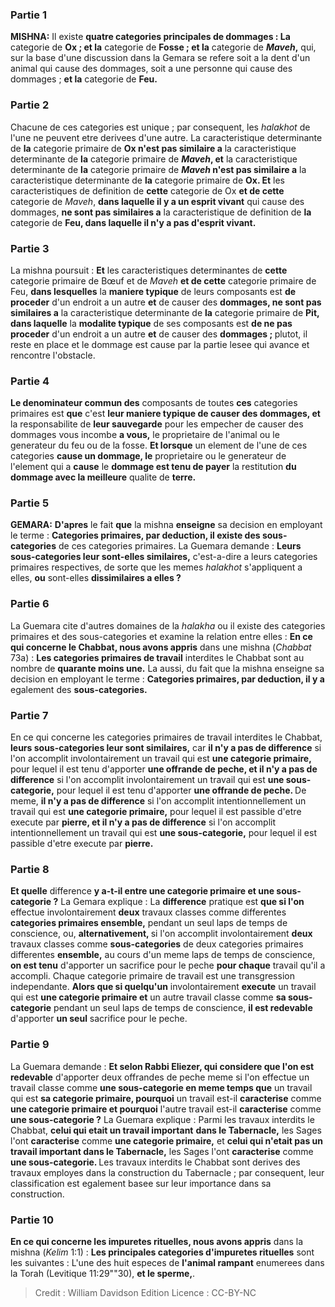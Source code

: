 
### Partie 1
<strong>MISHNA:</strong> Il existe <b>quatre categories principales de dommages : La</b> categorie de <b>Ox ; et la</b> categorie de <b>Fosse ; et la</b> categorie de <b><i>Maveh</i>,</b> qui, sur la base d'une discussion dans la Gemara se refere soit a la dent d'un animal qui cause des dommages, soit a une personne qui cause des dommages ; <b>et la</b> categorie de <b>Feu.</b>

### Partie 2
Chacune de ces categories est unique ; par consequent, les <i>halakhot</i> de l'une ne peuvent etre derivees d'une autre. La caracteristique determinante de <b>la</b> categorie primaire de <b>Ox n'est pas similaire a</b> la caracteristique determinante de <b>la</b> categorie primaire de <b><i>Maveh</i>, et</b> la caracteristique determinante de <b>la</b> categorie primaire de <b><i>Maveh</i> n'est pas similaire a</b> la caracteristique determinante de <b>la</b> categorie primaire de <b>Ox. Et</b> les caracteristiques de definition de <b>cette</b> categorie de Ox <b>et de cette</b> categorie de <i>Maveh</i>, <b>dans laquelle il y a un esprit vivant</b> qui cause des dommages, <b>ne sont pas similaires a</b> la caracteristique de definition de <b>la</b> categorie de <b>Feu, dans laquelle il n'y a pas d'esprit vivant.</b>

### Partie 3
La mishna poursuit : <b>Et</b> les caracteristiques determinantes de <b>cette</b> categorie primaire de Bœuf et de <i>Maveh</i> <b>et de cette</b> categorie primaire de Feu, <b>dans lesquelles</b> la <b>maniere typique</b> de leurs composants est <b>de proceder</b> d'un endroit a un autre <b>et</b> de causer des <b>dommages, ne sont pas similaires a</b> la caracteristique determinante de <b>la</b> categorie primaire de <b>Pit, dans laquelle</b> la <b>modalite typique</b> de ses composants est <b>de ne pas proceder</b> d'un endroit a un autre <b>et</b> de causer des <b>dommages ; </b> plutot, il reste en place et le dommage est cause par la partie lesee qui avance et rencontre l'obstacle.

### Partie 4
<b>Le denominateur commun des</b> composants de toutes <b>ces</b> categories primaires est <b>que</b> c'est <b>leur maniere typique de causer des dommages, et</b> la responsabilite de <b>leur sauvegarde</b> pour les empecher de causer des dommages vous incombe <b>a vous,</b> le proprietaire de l'animal ou le generateur du feu ou de la fosse. <b>Et lorsque</b> un element de l'une de ces categories <b>cause un dommage, le</b> proprietaire ou le generateur de l'element qui a <b>cause</b> le <b>dommage est tenu de payer</b> la restitution <b>du dommage avec la meilleure</b> qualite de <b>terre.</b>

### Partie 5
<strong>GEMARA:</strong> <b>D'apres</b> le fait <b>que</b> la mishna <b>enseigne</b> sa decision en employant le terme : <b>Categories primaires, par deduction, il existe des sous-categories</b> de ces categories primaires. La Guemara demande : <b>Leurs sous-categories leur sont-elles similaires,</b> c'est-a-dire a leurs categories primaires respectives, de sorte que les memes <i>halakhot</i> s'appliquent a elles, <b>ou</b> sont-elles <b>dissimilaires a elles ?</b>

### Partie 6
La Guemara cite d'autres domaines de la <i>halakha</i> ou il existe des categories primaires et des sous-categories et examine la relation entre elles : <b>En ce qui concerne le Chabbat, nous avons appris</b> dans une mishna (<i>Chabbat</i> 73a) : <b>Les categories primaires de travail</b> interdites le Chabbat sont au nombre de <b>quarante moins une.</b> La aussi, du fait que la mishna enseigne sa decision en employant le terme : <b>Categories primaires, par deduction, il y a</b> egalement des <b>sous-categories.</b>

### Partie 7
En ce qui concerne les categories primaires de travail interdites le Chabbat, <b>leurs sous-categories leur sont similaires,</b> car <b>il n'y a pas de difference</b> si l'on accomplit involontairement un travail qui est <b>une categorie primaire,</b> pour lequel il est tenu d'apporter <b>une offrande de peche, et il n'y a pas de difference</b> si l'on accomplit involontairement un travail qui est <b>une sous-categorie,</b> pour lequel il est tenu d'apporter <b>une offrande de peche. </b> De meme, <b>il n'y a pas de difference</b> si l'on accomplit intentionnellement un travail qui est <b>une categorie primaire,</b> pour lequel il est passible d'etre execute par <b>pierre, et il n'y a pas de difference</b> si l'on accomplit intentionnellement un travail qui est <b>une sous-categorie,</b> pour lequel il est passible d'etre execute par <b>pierre.</b>

### Partie 8
<b>Et quelle</b> difference <b>y a-t-il entre une categorie primaire et une sous-categorie ?</b> La Gemara explique : La <b>difference</b> pratique est <b>que si l'on</b> effectue involontairement <b>deux</b> travaux classes comme differentes <b>categories primaires ensemble,</b> pendant un seul laps de temps de conscience, ou, <b>alternativement, </b> si l'on accomplit involontairement <b>deux</b> travaux classes comme <b>sous-categories</b> de deux categories primaires differentes <b>ensemble,</b> au cours d'un meme laps de temps de conscience, <b>on est tenu</b> d'apporter un sacrifice pour le peche <b>pour chaque</b> travail qu'il a accompli. Chaque categorie primaire de travail est une transgression independante. <b>Alors que si quelqu'un</b> involontairement <b>execute</b> un travail qui est <b>une categorie primaire et</b> un autre travail classe comme <b>sa sous-categorie</b> pendant un seul laps de temps de conscience, <b>il est redevable</b> d'apporter <b>un seul</b> sacrifice pour le peche.

### Partie 9
La Guemara demande : <b>Et selon Rabbi Eliezer, qui considere que l'on est redevable</b> d'apporter deux offrandes de peche meme si l'on effectue un travail classe comme <b>une sous-categorie en meme temps que</b> un travail qui est <b>sa categorie primaire, pourquoi</b> un travail est-il <b>caracterise</b> comme <b>une categorie primaire et pourquoi</b> l'autre travail est-il <b>caracterise</b> comme <b>une sous-categorie ?</b> La Guemara explique : Parmi les travaux interdits le Chabbat, <b>celui qui etait un travail important</b> <b>dans le Tabernacle,</b> les Sages l'ont <b>caracterise</b> comme <b>une categorie primaire,</b> et <b>celui qui n'etait pas un travail important dans le Tabernacle,</b> les Sages l'ont <b>caracterise</b> comme <b>une sous-categorie. </b> Les travaux interdits le Chabbat sont derives des travaux employes dans la construction du Tabernacle ; par consequent, leur classification est egalement basee sur leur importance dans sa construction.

### Partie 10
<b>En ce qui concerne les impuretes rituelles, nous avons appris</b> dans la mishna (<i>Kelim</i> 1:1) : <b>Les principales categories d'impuretes rituelles</b> sont les suivantes : L'une des huit especes de <b>l'animal rampant</b> enumerees dans la Torah (Levitique 11:29""30), <b>et le sperme,</b>.

>Credit : William Davidson Edition
>Licence : CC-BY-NC